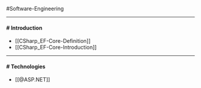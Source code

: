 #Software-Engineering 

---
#### # Introduction

- [[CSharp_EF-Core-Definition]]
- [[CSharp_EF-Core-Introduction]]

---
#### # Technologies

- [[@ASP.NET]]
